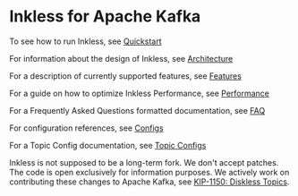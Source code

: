 # Inkless for Apache Kafka

To see how to run Inkless, see [Quickstart](QUICKSTART.md)

For information about the design of Inkless, see [Architecture](ARCHITECTURE.md)

For a description of currently supported features, see [Features](FEATURES.md)

For a guide on how to optimize Inkless Performance, see [Performance](PERFORMANCE.md)

For a Frequently Asked Questions formatted documentation, see [FAQ](FAQ.md)

For configuration references, see [Configs](configs.rst)

For a Topic Config documentation, see [Topic Configs](topic_configs.rst)

Inkless is not supposed to be a long-term fork. We don't accept patches. The code is open exclusively for information purposes. We actively work on contributing these changes to Apache Kafka, see [KIP-1150: Diskless Topics](https://cwiki.apache.org/confluence/display/KAFKA/KIP-1150%3A+Diskless+Topics).
